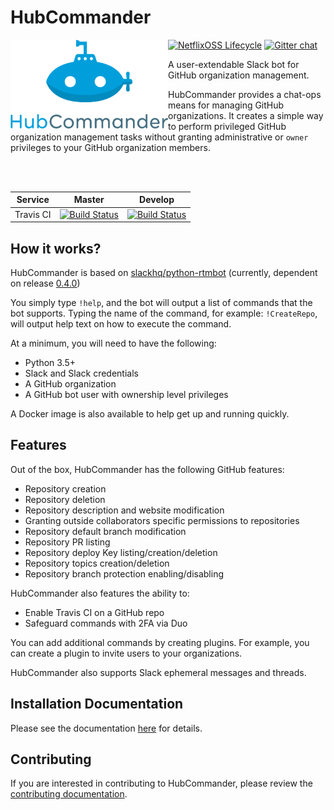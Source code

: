 HubCommander
=====================
<img align="left" src="docs/logos/HC_full_logo.png" alt="HubCommander Logo" width="50%" />

[![NetflixOSS Lifecycle](https://img.shields.io/badge/NetflixOSS-active-brightgreen.svg)]()
[![Gitter chat](https://badges.gitter.im/gitterHQ/gitter.png)](https://gitter.im/Netflix/hubcommander)

A user-extendable Slack bot for GitHub organization management.

HubCommander provides a chat-ops means for managing GitHub organizations.
It creates a simple way to perform privileged GitHub organization management tasks without granting
administrative or `owner` privileges to your GitHub organization members.

<br />
<br />

| Service   | Master | Develop |
|:-----------:|:--------:|:---------:|
|Travis CI|[![Build Status](https://travis-ci.org/Netflix/hubcommander.svg?branch=master)](https://travis-ci.org/Netflix/hubcommander)|[![Build Status](https://travis-ci.org/Netflix/hubcommander.svg?branch=develop)](https://travis-ci.org/Netflix/hubcommander)|


How it works?
-------------
HubCommander is based on [slackhq/python-rtmbot](https://github.com/slackhq/python-rtmbot)
(currently, dependent on release [0.4.0](https://github.com/slackhq/python-rtmbot/releases/tag/0.4.0))

You simply type `!help`, and the bot will output a list of commands that the bot supports. Typing
the name of the command, for example: `!CreateRepo`, will output help text on how to execute the command.

At a minimum, you will need to have the following:
* Python 3.5+
* Slack and Slack credentials
* A GitHub organization
* A GitHub bot user with ownership level privileges

A Docker image is also available to help get up and running quickly.

Features
-------------
Out of the box, HubCommander has the following GitHub features:
* Repository creation
* Repository deletion
* Repository description and website modification
* Granting outside collaborators specific permissions to repositories
* Repository default branch modification
* Repository PR listing
* Repository deploy Key listing/creation/deletion
* Repository topics creation/deletion
* Repository branch protection enabling/disabling

HubCommander also features the ability to:
* Enable Travis CI on a GitHub repo
* Safeguard commands with 2FA via Duo

You can add additional commands by creating plugins. For example, you can create a plugin to invite users
to your organizations.

HubCommander also supports Slack ephemeral messages and threads.


Installation Documentation
-----------
Please see the documentation [here](docs/installation.md) for details.


Contributing
---------------
If you are interested in contributing to HubCommander, please review the [contributing documentation](docs/contributing.md).
 